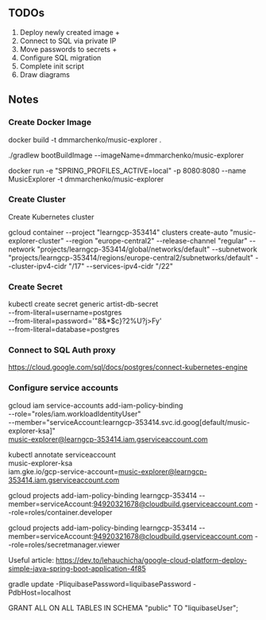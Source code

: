 ## TODOs

1. Deploy newly created image +
2. Connect to SQL via private IP
3. Move passwords to secrets +
4. Configure SQL migration
5. Complete init script
6. Draw diagrams

## Notes

### Create Docker Image

docker build -t dmmarchenko/music-explorer .

./gradlew bootBuildImage --imageName=dmmarchenko/music-explorer

docker run -e "SPRING_PROFILES_ACTIVE=local" -p 8080:8080 --name MusicExplorer -t dmmarchenko/music-explorer 

### Create Cluster

Create Kubernetes cluster

gcloud container --project "learngcp-353414" clusters create-auto "music-explorer-cluster" --region "europe-central2" --release-channel "regular" --network "projects/learngcp-353414/global/networks/default" --subnetwork "projects/learngcp-353414/regions/europe-central2/subnetworks/default" --cluster-ipv4-cidr "/17" --services-ipv4-cidr "/22"

### Create Secret

kubectl create secret generic artist-db-secret \
--from-literal=username=postgres \
--from-literal=password='"8&*$c}?2%U?j>Fy' \
--from-literal=database=postgres

### Connect to SQL Auth proxy

https://cloud.google.com/sql/docs/postgres/connect-kubernetes-engine

### Configure service accounts

gcloud iam service-accounts add-iam-policy-binding \
--role="roles/iam.workloadIdentityUser" \
--member="serviceAccount:learngcp-353414.svc.id.goog[default/music-explorer-ksa]" \
music-explorer@learngcp-353414.iam.gserviceaccount.com

kubectl annotate serviceaccount \
music-explorer-ksa \
iam.gke.io/gcp-service-account=music-explorer@learngcp-353414.iam.gserviceaccount.com

gcloud projects add-iam-policy-binding learngcp-353414 --member=serviceAccount:94920321678@cloudbuild.gserviceaccount.com --role=roles/container.developer

gcloud projects add-iam-policy-binding learngcp-353414 --member=serviceAccount:94920321678@cloudbuild.gserviceaccount.com --role=roles/secretmanager.viewer

Useful article: https://dev.to/lehauchicha/google-cloud-platform-deploy-simple-java-spring-boot-application-4f85

gradle update -PliquibasePassword=liquibasePassword -PdbHost=localhost

GRANT ALL
ON ALL TABLES
IN SCHEMA "public"
TO "liquibaseUser";